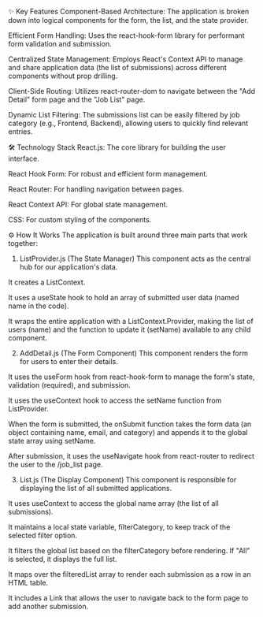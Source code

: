 ✨ Key Features
Component-Based Architecture: The application is broken down into logical components for the form, the list, and the state provider.

Efficient Form Handling: Uses the react-hook-form library for performant form validation and submission.

Centralized State Management: Employs React's Context API to manage and share application data (the list of submissions) across different components without prop drilling.

Client-Side Routing: Utilizes react-router-dom to navigate between the "Add Detail" form page and the "Job List" page.

Dynamic List Filtering: The submissions list can be easily filtered by job category (e.g., Frontend, Backend), allowing users to quickly find relevant entries.

🛠️ Technology Stack
React.js: The core library for building the user interface.

React Hook Form: For robust and efficient form management.

React Router: For handling navigation between pages.

React Context API: For global state management.

CSS: For custom styling of the components.

⚙️ How It Works
The application is built around three main parts that work together:

1. ListProvider.js (The State Manager)
This component acts as the central hub for our application's data.

It creates a ListContext.

It uses a useState hook to hold an array of submitted user data (named name in the code).

It wraps the entire application with a ListContext.Provider, making the list of users (name) and the function to update it (setName) available to any child component.

2. AddDetail.js (The Form Component)
This component renders the form for users to enter their details.

It uses the useForm hook from react-hook-form to manage the form's state, validation (required), and submission.

It uses the useContext hook to access the setName function from ListProvider.

When the form is submitted, the onSubmit function takes the form data (an object containing name, email, and category) and appends it to the global state array using setName.

After submission, it uses the useNavigate hook from react-router to redirect the user to the /job_list page.

3. List.js (The Display Component)
This component is responsible for displaying the list of all submitted applications.

It uses useContext to access the global name array (the list of all submissions).

It maintains a local state variable, filterCategory, to keep track of the selected filter option.

It filters the global list based on the filterCategory before rendering. If "All" is selected, it displays the full list.

It maps over the filteredList array to render each submission as a row in an HTML table.

It includes a Link that allows the user to navigate back to the form page to add another submission.
